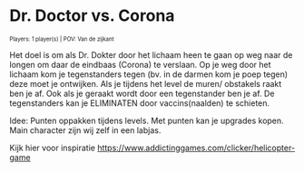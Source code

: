 # Dr. Doctor vs. Corona 
<sub><sup> Players: 1 player(s) | POV: Van de zijkant</sup></sub>

Het doel is om als Dr. Dokter door het lichaam heen te gaan op weg naar de longen om daar de eindbaas (Corona) te verslaan.
Op je weg door het lichaam kom je tegenstanders tegen (bv. in de darmen kom je poep tegen) deze moet je ontwijken.
Als je tijdens het level de muren/ obstakels raakt ben je af. Ook als je geraakt wordt door een tegenstander ben je af.
De tegenstanders kan je ELIMINATEN door vaccins(naalden) te schieten.


Idee:
Punten oppakken tijdens levels. Met punten kan je upgrades kopen.
Main character zijn wij zelf in een labjas.

Kijk hier voor inspiratie 
https://www.addictinggames.com/clicker/helicopter-game
